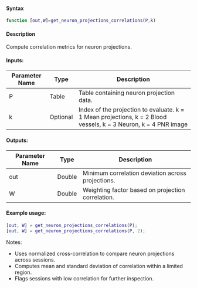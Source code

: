 #### Syntax
```matlab
function [out,W]=get_neuron_projections_correlations(P,k) 
```

#### Description

Compute correlation metrics for neuron projections.

#### Inputs:

| Parameter Name | Type          | Description                                           |
|----------------|---------------|-------------------------------------------------------|
| P              | Table         | Table containing neuron projection data.             |
| k              | Optional      | Index of the projection to evaluate. k = 1 Mean projections, k = 2 Blood vessels, k = 3 Neuron, k = 4 PNR image  |




#### Outputs:

| Parameter Name | Type    | Description                                      |
|----------------|---------|--------------------------------------------------|
| out            | Double  | Minimum correlation deviation across projections.|
| W              | Double  | Weighting factor based on projection correlation.|

#### Example usage:

```matlab
[out, W] = get_neuron_projections_correlations(P);
[out, W] = get_neuron_projections_correlations(P, 2);
```

Notes:
- Uses normalized cross-correlation to compare neuron projections across sessions.
- Computes mean and standard deviation of correlation within a limited region.
- Flags sessions with low correlation for further inspection.
